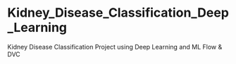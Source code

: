 # Kidney_Disease_Classification_Deep_Learning
Kidney Disease Classification Project using Deep Learning and ML Flow & DVC 
